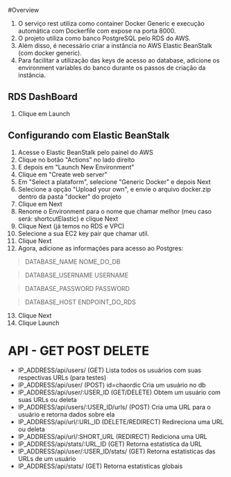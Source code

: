 #Overview

1. O serviço rest utiliza como container Docker Generic e execução automática com Dockerfile com expose na porta 8000.
2. O projeto utiliza como banco PostgreSQL pelo RDS do AWS.
3. Além disso, é necessário criar a instância no AWS Elastic BeanStalk (com docker generic).
4. Para facilitar a utilização das keys de acesso ao database, adicione os environment variables do banco durante os passos de criação da instância.

## RDS DashBoard

1. Clique em Launch

## Configurando com Elastic BeanStalk

1. Acesse o Elastic BeanStalk pelo painel do AWS
2. Clique no botão "Actions" no lado direito
3. E depois em "Launch New Environment"
4. Clique em "Create web server"
5. Em "Select a plataform", selecione "Generic Docker" e depois Next
6. Selecione a opção "Upload your own", e envie o arquivo docker.zip dentro da pasta "docker" do projeto
7. Clique em Next
8. Renome o Environment para o nome que chamar melhor (meu caso será: shortcutElastic) e clique Next
9. Clique Next (já temos no RDS e VPC)
10. Selecione a sua EC2 key pair que chamar util.
11. Clique Next
12. Agora, adicione as informações para acesso ao Postgres:
> DATABASE_NAME NOME_DO_DB

> DATABASE_USERNAME USERNAME

> DATABASE_PASSWORD PASSWORD

> DATABASE_HOST ENDPOINT_DO_RDS
13. Clique Next
14. Clique Launch

# API - GET POST DELETE

- IP_ADDRESS/api/users/ (GET) Lista todos os usuários com suas respectivas URLs (para testes)
- IP_ADDRESS/api/user/ (POST) id=chaordic Cria um usuário no db
- IP_ADDRESS/api/user/:USER_ID (GET/DELETE) Obtem um usuário com suas URLs ou deleta
- IP_ADDRESS/api/users/:USER_ID/urls/ (POST) Cria uma URL para o usuário e retorna dados sobre ela
- IP_ADDRESS/api/url/:URL_ID (DELETE/REDIRECT) Redireciona uma URL ou deleta
- IP_ADDRESS/api/url/:SHORT_URL (REDIRECT) Rediciona uma URL
- IP_ADDRESS/api/stats/:URL_ID (GET) Retorna estatistica da URL
- IP_ADDRESS/api/user/:USER_ID/stats/ (GET) Retorna estatisticas das URLs de um usuário
- IP_ADDRESS/api/stats/ (GET) Retorna estatisticas globais